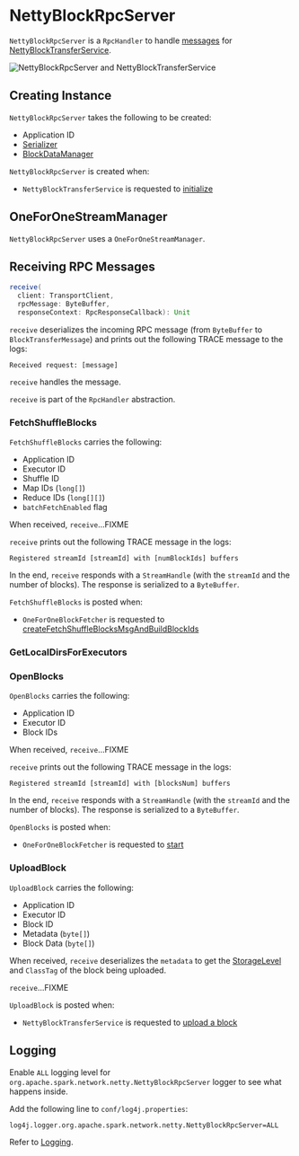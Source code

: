 # NettyBlockRpcServer

`NettyBlockRpcServer` is a `RpcHandler` to handle [messages](#messages) for [NettyBlockTransferService](NettyBlockTransferService.md).

![NettyBlockRpcServer and NettyBlockTransferService](../images/storage/NettyBlockRpcServer.png)

## Creating Instance

`NettyBlockRpcServer` takes the following to be created:

* <span id="appId"> Application ID
* <span id="serializer"> [Serializer](../serializer/Serializer.md)
* <span id="blockManager"> [BlockDataManager](BlockDataManager.md)

`NettyBlockRpcServer` is created when:

* `NettyBlockTransferService` is requested to [initialize](NettyBlockTransferService.md#init)

## <span id="streamManager"> OneForOneStreamManager

`NettyBlockRpcServer` uses a `OneForOneStreamManager`.

## <span id="receive"> Receiving RPC Messages

```scala
receive(
  client: TransportClient,
  rpcMessage: ByteBuffer,
  responseContext: RpcResponseCallback): Unit
```

`receive` deserializes the incoming RPC message (from `ByteBuffer` to `BlockTransferMessage`) and prints out the following TRACE message to the logs:

```text
Received request: [message]
```

`receive` handles the message.

`receive` is part of the `RpcHandler` abstraction.

### <span id="FetchShuffleBlocks"> FetchShuffleBlocks

`FetchShuffleBlocks` carries the following:

* Application ID
* Executor ID
* Shuffle ID
* Map IDs (`long[]`)
* Reduce IDs (`long[][]`)
* `batchFetchEnabled` flag

When received, `receive`...FIXME

`receive` prints out the following TRACE message in the logs:

```text
Registered streamId [streamId] with [numBlockIds] buffers
```

In the end, `receive` responds with a `StreamHandle` (with the `streamId` and the number of blocks). The response is serialized to a `ByteBuffer`.

`FetchShuffleBlocks` is posted when:

* `OneForOneBlockFetcher` is requested to [createFetchShuffleBlocksMsgAndBuildBlockIds](../storage/OneForOneBlockFetcher.md#createFetchShuffleBlocksMsgAndBuildBlockIds)

### <span id="GetLocalDirsForExecutors"> GetLocalDirsForExecutors

### <span id="OpenBlocks"> OpenBlocks

`OpenBlocks` carries the following:

* Application ID
* Executor ID
* Block IDs

When received, `receive`...FIXME

`receive` prints out the following TRACE message in the logs:

```text
Registered streamId [streamId] with [blocksNum] buffers
```

In the end, `receive` responds with a `StreamHandle` (with the `streamId` and the number of blocks). The response is serialized to a `ByteBuffer`.

`OpenBlocks` is posted when:

* `OneForOneBlockFetcher` is requested to [start](../storage/OneForOneBlockFetcher.md#start)

### <span id="UploadBlock"> UploadBlock

`UploadBlock` carries the following:

* Application ID
* Executor ID
* Block ID
* Metadata (`byte[]`)
* Block Data (`byte[]`)

When received, `receive` deserializes the `metadata` to get the [StorageLevel](StorageLevel.md) and `ClassTag` of the block being uploaded.

`receive`...FIXME

`UploadBlock` is posted when:

* `NettyBlockTransferService` is requested to [upload a block](../storage/NettyBlockTransferService.md#uploadBlock)

## Logging

Enable `ALL` logging level for `org.apache.spark.network.netty.NettyBlockRpcServer` logger to see what happens inside.

Add the following line to `conf/log4j.properties`:

```text
log4j.logger.org.apache.spark.network.netty.NettyBlockRpcServer=ALL
```

Refer to [Logging](../spark-logging.md).
